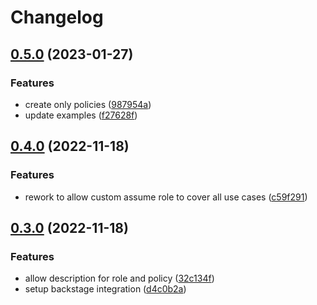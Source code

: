 # Changelog

## [0.5.0](https://github.com/padok-team/terraform-aws-iam/compare/v0.4.0...v0.5.0) (2023-01-27)


### Features

* create only policies ([987954a](https://github.com/padok-team/terraform-aws-iam/commit/987954a83bdf58bff47654b9cc839fe0d4a5f380))
* update examples ([f27628f](https://github.com/padok-team/terraform-aws-iam/commit/f27628fc7c82bbd22fce463113ebe7f88687114a))

## [0.4.0](https://github.com/padok-team/terraform-aws-iam/compare/v0.3.0...v0.4.0) (2022-11-18)


### Features

* rework to allow custom assume role to cover all use cases ([c59f291](https://github.com/padok-team/terraform-aws-iam/commit/c59f2910f86985142acd5882518f7944cd088871))

## [0.3.0](https://github.com/padok-team/terraform-aws-iam/compare/v0.2.0...v0.3.0) (2022-11-18)


### Features

* allow description for role and policy ([32c134f](https://github.com/padok-team/terraform-aws-iam/commit/32c134fcfde83962803410a13902b1c621623793))
* setup backstage integration ([d4c0b2a](https://github.com/padok-team/terraform-aws-iam/commit/d4c0b2a40a78b7944139675645f0bbc8b2dad12e))
